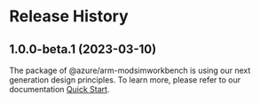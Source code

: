 # Release History
    
## 1.0.0-beta.1 (2023-03-10)

The package of @azure/arm-modsimworkbench is using our next generation design principles. To learn more, please refer to our documentation [Quick Start](https://aka.ms/js-track2-quickstart).
